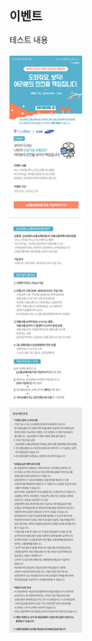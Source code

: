 ## 이벤트
	
테스트 내용

###### ![alt img](https://raw.githubusercontent.com/aijinet/doctor-contents/master/contents/201909/190903/samsung_event.jpg)
